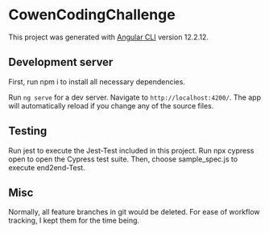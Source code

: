 # CowenCodingChallenge

This project was generated with [Angular CLI](https://github.com/angular/angular-cli) version 12.2.12.

## Development server

First, run npm i to install all necessary dependencies.

Run `ng serve` for a dev server. Navigate to `http://localhost:4200/`. The app will automatically reload if you change any of the source files.

## Testing

Run jest to execute the Jest-Test included in this project.
Run npx cypress open to open the Cypress test suite. Then, choose sample_spec.js to execute end2end-Test.

## Misc

Normally, all feature branches in git would be deleted. For ease of workflow tracking, I kept them for the time being.